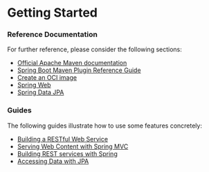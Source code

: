 # Getting Started

### Reference Documentation
For further reference, please consider the following sections:

* [Official Apache Maven documentation](https://maven.apache.org/guides/index.html)
* [Spring Boot Maven Plugin Reference Guide](https://docs.spring.io/spring-boot/docs/3.1.9-SNAPSHOT/maven-plugin/reference/html/)
* [Create an OCI image](https://docs.spring.io/spring-boot/docs/3.1.9-SNAPSHOT/maven-plugin/reference/html/#build-image)
* [Spring Web](https://docs.spring.io/spring-boot/docs/3.1.9-SNAPSHOT/reference/htmlsingle/index.html#web)
* [Spring Data JPA](https://docs.spring.io/spring-boot/docs/3.1.9-SNAPSHOT/reference/htmlsingle/index.html#data.sql.jpa-and-spring-data)

### Guides
The following guides illustrate how to use some features concretely:

* [Building a RESTful Web Service](https://spring.io/guides/gs/rest-service/)
* [Serving Web Content with Spring MVC](https://spring.io/guides/gs/serving-web-content/)
* [Building REST services with Spring](https://spring.io/guides/tutorials/rest/)
* [Accessing Data with JPA](https://spring.io/guides/gs/accessing-data-jpa/)


